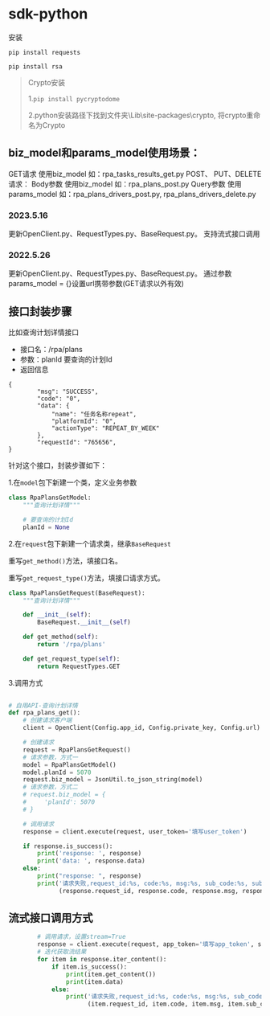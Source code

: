# sdk-python

安装

`pip install requests` 

`pip install rsa`

> Crypto安装
> 
> 1.`pip install pycryptodome`
> 
> 2.python安装路径下找到文件夹\Lib\site-packages\crypto, 将crypto重命名为Crypto

## biz_model和params_model使用场景：
GET请求   使用biz_model             如：rpa_tasks_results_get.py
POST、 PUT、DELETE请求：
    Body参数  使用biz_model         如：rpa_plans_post.py
    Query参数 使用params_model      如：rpa_plans_drivers_post.py, rpa_plans_drivers_delete.py

### 2023.5.16
更新OpenClient.py、RequestTypes.py、BaseRequest.py。
支持流式接口调用

### 2022.5.26
更新OpenClient.py、RequestTypes.py、BaseRequest.py。
通过参数params_model = {}设置url携带参数(GET请求以外有效)


## 接口封装步骤

比如查询计划详情接口

- 接口名：/rpa/plans
- 参数：planId 要查询的计划Id
- 返回信息
```
{
        "msg": "SUCCESS",
        "code": "0",
        "data": {
            "name": "任务名称repeat",
            "platformId": "0",
            "actionType": "REPEAT_BY_WEEK"
        },
        "requestId": "765656",
}
```

针对这个接口，封装步骤如下：

1.在`model`包下新建一个类，定义业务参数

```python
class RpaPlansGetModel:
    """查询计划详情"""

    # 要查询的计划Id
    planId = None
```

2.在`request`包下新建一个请求类，继承`BaseRequest`

重写`get_method()`方法，填接口名。

重写`get_request_type()`方法，填接口请求方式。

```python
class RpaPlansGetRequest(BaseRequest):
    """查询计划详情"""

    def __init__(self):
        BaseRequest.__init__(self)

    def get_method(self):
        return '/rpa/plans'

    def get_request_type(self):
        return RequestTypes.GET
```

3.调用方式

```python
    
# 自用API-查询计划详情
def rpa_plans_get():
    # 创建请求客户端
    client = OpenClient(Config.app_id, Config.private_key, Config.url)

    # 创建请求
    request = RpaPlansGetRequest()
    # 请求参数，方式一
    model = RpaPlansGetModel()
    model.planId = 5070
    request.biz_model = JsonUtil.to_json_string(model)
    # 请求参数，方式二
    # request.biz_model = {
    #     'planId': 5070
    # }

    # 调用请求
    response = client.execute(request, user_token='填写user_token')

    if response.is_success():
        print('response: ', response)
        print('data: ', response.data)
    else:
        print("response: ", response)
        print('请求失败,request_id:%s, code:%s, msg:%s, sub_code:%s, sub_msg:%s' % \
              (response.request_id, response.code, response.msg, response.sub_code, response.sub_msg))

```

## 流式接口调用方式

```python
        # 调用请求，设置stream=True
        response = client.execute(request, app_token='填写app_token', stream=True)
        # 迭代获取流结果
        for item in response.iter_content():
            if item.is_success():
                print(item.get_content())
                print(item.data)
            else:
                print('请求失败,request_id:%s, code:%s, msg:%s, sub_code:%s, sub_msg:%s' %
                      (item.request_id, item.code, item.msg, item.sub_code, item.sub_msg))
```